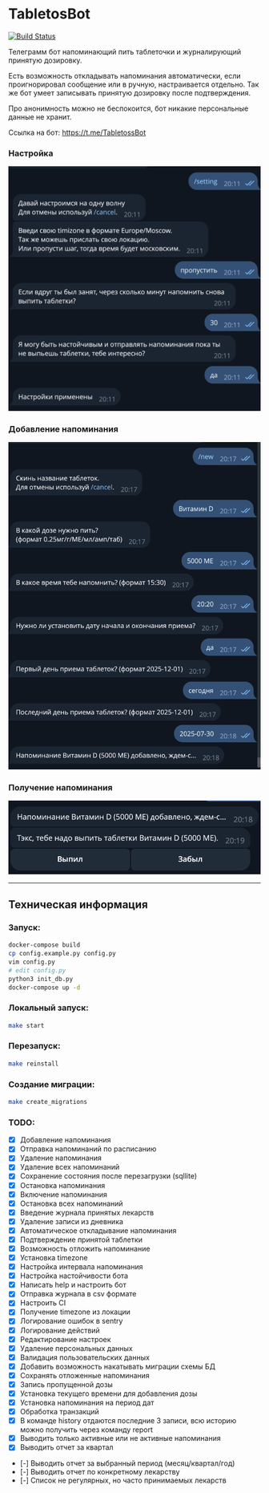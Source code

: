 # TabletosBot
[![Build Status](https://circleci.com/gh/elBroom/TabletosBot.svg?style=shield)](https://circleci.com/gh/elBroom/TabletosBot)

Телеграмм бот напоминающий пить таблеточки и журналирующий принятую дозировку.

Есть возможность откладывать напоминания автоматически, если проигнорировал сообщение или в ручную, настраивается отдельно.
Так же бот умеет записывать принятую дозировку после подтверждения.

Про анонимность можно не беспокоится, бот никакие персональные данные не хранит.

Ссылка на бот: https://t.me/TabletossBot

### Настройка
![bot_setting](./static/bot_setting.png)
### Добавление напоминания
![bot_new](./static/bot_new.png)
### Получение напоминания
![bot_alert](./static/bot_alert.png)

---
## Техническая информация
### Запуск:
```bash
docker-compose build
cp config.example.py config.py
vim config.py
# edit config.py
python3 init_db.py
docker-compose up -d
```

### Локальный запуск:
```bash
make start
```

### Перезапуск:
```bash
make reinstall 
```

### Создание миграции:
```bash
make create_migrations 
```

### TODO:
- [x] Добавление напоминания
- [x] Отправка напоминаний по расписанию
- [x] Удаление напоминания
- [x] Удаление всех напоминаний
- [x] Сохранение состояния после перезагрузки (sqllite)
- [x] Остановка напоминания
- [x] Включение напоминания
- [x] Остановка всех напоминаний
- [x] Введение журнала принятых лекарств
- [x] Удаление записи из дневника
- [x] Автоматическое откладывание напоминания
- [x] Подтверждение принятой таблетки
- [x] Возможность отложить напоминание
- [x] Установка timezone
- [x] Настройка интервала напоминания
- [x] Настройка настойчивости бота
- [x] Написать help и настроить бот 
- [x] Отправка журнала в csv формате
- [x] Настроить CI
- [x] Получение timezone из локации
- [x] Логирование ошибок в sentry
- [x] Логирование действий
- [x] Редактирование настроек
- [x] Удаление персональных данных
- [x] Валидация пользовательских данных
- [x] Добавить возможность накатывать миграции схемы БД
- [x] Сохранять отложенные напоминания
- [x] Запись пропущенной дозы
- [x] Установка текущего времени для добавления дозы
- [x] Установка напоминания на период дат
- [x] Обработка транзакций
- [x] В команде history отдаются последние 3 записи, всю историю можно получить через команду report
- [x] Выводить только активные или не активные напоминания
- [x] Выводить отчет за квартал
- [-] Выводить отчет за выбранный период (месяц/квартал/год)
- [-] Выводить отчет по конкретному лекарству
- [-] Список не регулярных, но часто принимаемых лекарств
